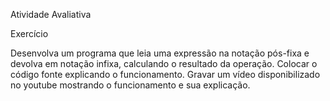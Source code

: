Atividade Avaliativa 

Exercício

Desenvolva um programa que leia uma expressão na notação pós-fixa e
devolva em notação infixa, calculando o resultado da operação. Colocar o
código fonte explicando o funcionamento. Gravar um vídeo disponibilizado
no youtube mostrando o funcionamento e sua explicação.


